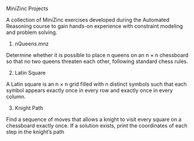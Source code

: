 MiniZinc Projects

A collection of MiniZinc exercises developed during the Automated Reasoning course to gain hands-on experience with constraint modeling and problem solving.

1. nQueens.mnz

Determine whether it is possible to place n queens on an n × n chessboard so that no two queens threaten each other, following standard chess rules.

2. Latin Square

A Latin square is an n × n grid filled with n distinct symbols such that each symbol appears exactly once in every row and exactly once in every column.

3. Knight Path

Find a sequence of moves that allows a knight to visit every square on a chessboard exactly once.
If a solution exists, print the coordinates of each step in the knight’s path
